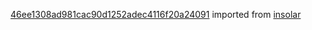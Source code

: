 [46ee1308ad981cac90d1252adec4116f20a24091](https://github.com/insolar/insolar/commit/46ee1308ad981cac90d1252adec4116f20a24091) imported from [insolar](https://github.com/insolar/insolar)
